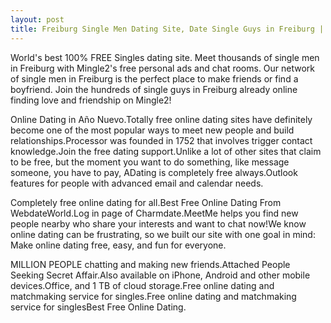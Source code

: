 ```yaml
---
layout: post
title: Freiburg Single Men Dating Site, Date Single Guys in Freiburg | Free Online Dating
---
```


World's best 100% FREE Singles dating site. Meet thousands of single men in Freiburg with Mingle2's free personal ads and chat rooms. Our network of single men in Freiburg is the perfect place to make friends or find a boyfriend. Join the hundreds of single guys in Freiburg already online finding love and friendship on Mingle2!


Online Dating in Año Nuevo.Totally free online dating sites have definitely become one of the most popular ways to meet new people and build relationships.Processor was founded in 1752 that involves trigger contact knowledge.Join the free dating support.Unlike a lot of other sites that claim to be free, but the moment you want to do something, like message someone, you have to pay, ADating is completely free always.Outlook features for people with advanced email and calendar needs.




Completely free online dating for all.Best Free Online Dating From WebdateWorld.Log in page of Charmdate.MeetMe helps you find new people nearby who share your interests and want to chat now!We know online dating can be frustrating, so we built our site with one goal in mind: Make online dating free, easy, and fun for everyone.




MILLION PEOPLE chatting and making new friends.Attached People Seeking Secret Affair.Also available on iPhone, Android and other mobile devices.Office, and 1 TB of cloud storage.Free online dating and matchmaking service for singles.Free online dating and matchmaking service for singlesBest Free Online Dating.




